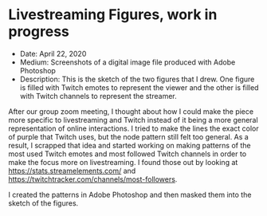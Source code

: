 # Livestreaming Figures, work in progress





- Date: April 22, 2020
- Medium: Screenshots of a digital image file produced with Adobe Photoshop
- Description: This is the sketch of the two figures that I drew. One figure is filled with Twitch emotes to represent the viewer and the other is filled with Twitch channels to represent the streamer.

After our group zoom meeting, I thought about how I could make the piece more specific to livestreaming and Twitch instead of it being a more general representation of online interactions. I tried to make the lines the exact color of purple that Twitch uses, but the node pattern still felt too general. As a result, I scrapped that idea and started working on making patterns of the most used Twitch emotes and most followed Twitch channels in order to make the focus more on livestreaming. I found those out by looking at https://stats.streamelements.com/ and https://twitchtracker.com/channels/most-followers.

I created the patterns in Adobe Photoshop and then masked them into the sketch of the figures.
